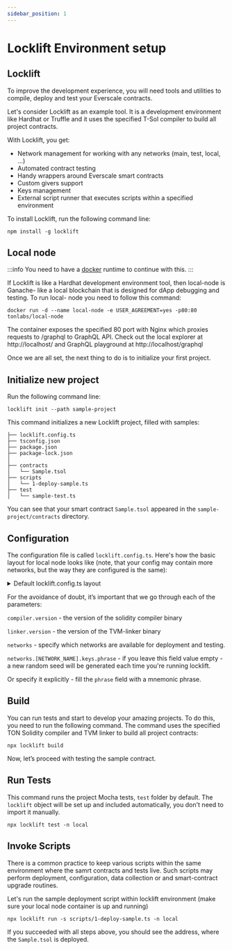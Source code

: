 ```yaml
---
sidebar_position: 1
---
```


# Locklift Environment setup


## Locklift

To improve the development experience, you will need tools and utilities to compile, deploy and test your Everscale contracts. 

Let's consider Locklift as an example tool. It is a development environment like Hardhat or Truffle and it uses the specified T-Sol compiler to build all project contracts.

With Locklift, you get:
- Network management for working with any networks (main, test, local, ...) 
- Automated contract testing
- Handy wrappers around Everscale smart contracts
- Custom givers support
- Keys management
- External script runner that executes scripts within a specified environment

To install Locklift, run the following command line:

```shell
npm install -g locklift
```

## Local node

:::info
You need to have a [docker](https://www.docker.com/) runtime to continue with this.
:::

If Locklift is like a Hardhat development environment tool, then local-node is Ganache- like a local blockchain that is designed for dApp debugging and testing. To run local- node you need to follow this command:

```shell
docker run -d --name local-node -e USER_AGREEMENT=yes -p80:80 tonlabs/local-node
```

The container exposes the specified 80 port with Nginx which proxies requests to /graphql to GraphQL API. Check out the local explorer at http://localhost/ and GraphQL playground at http://localhost/graphql


Once we are all set, the next thing to do is to initialize your first project.

## Initialize new project

Run the following command line:

```shell
locklift init --path sample-project
```

This command initializes a new Locklift project, filled with samples:

```
├── locklift.config.ts
├── tsconfig.json
├── package.json
├── package-lock.json
│
├── contracts
│   └── Sample.tsol
├── scripts
│   └── 1-deploy-sample.ts
├── test
│   └── sample-test.ts
```

You can see that your smart contract `Sample.tsol` appeared in the `sample-project/contracts` directory.

## Configuration

The configuration file is called `locklift.config.ts`. Here's how the basic layout for local node looks like (note, that your config may contain more networks, but the way they are configured is the same): 

<details>
    <summary>Default locklift.config.ts layout</summary>

```typescript
import { LockliftConfig } from "locklift";
import { FactorySource } from "./build/factorySource";
declare global {
 const locklift: import("locklift").Locklift<FactorySource>;
}

const LOCAL_NETWORK_ENDPOINT = process.env.NETWORK_ENDPOINT || "http://localhost/graphql";
const DEV_NET_NETWORK_ENDPOINT = process.env.DEV_NET_NETWORK_ENDPOINT || "https://devnet-sandbox.evercloud.dev/graphql";
const VENOM_TESTNET_ENDPOINT = process.env.VENOM_TESTNET_ENDPOINT || "https://jrpc-testnet.venom.foundation/rpc";
const VENOM_TESTNET_TRACE_ENDPOINT = process.env.VENOM_TESTNET_TRACE_ENDPOINT || "https://gql-testnet.venom.foundation/graphql";
// Create your own link on https://dashboard.evercloud.dev/
const MAIN_NET_NETWORK_ENDPOINT = process.env.MAIN_NET_NETWORK_ENDPOINT || "https://mainnet.evercloud.dev/XXX/graphql";
const config: LockliftConfig = {
 compiler: {
  // Specify path to your TON-Solidity-Compiler
  // path: "/mnt/o/projects/broxus/TON-Solidity-Compiler/build/solc/solc",
  // Or specify version of compiler
  version: "0.62.0",
  // Specify config for extarnal contracts as in exapmple
  // externalContracts: {
  //  "node_modules/broxus-ton-tokens-contracts/build": ['TokenRoot', 'TokenWallet']
  // }
 },
 linker: {
  // Specify path to your stdlib
  // lib: "/mnt/o/projects/broxus/TON-Solidity-Compiler/lib/stdlib_sol.tvm",
  // // Specify path to your Linker
  // path: "/mnt/o/projects/broxus/TVM-linker/target/release/tvm_linker",
  // Or specify version of linker
  version: "0.15.48",
 },
 networks: {
  local: {
   // Specify connection settings for https://github.com/broxus/everscale-standalone-client/
   connection: {
    id: 1,
    group: "localnet",
    type: "graphql",
    data: {
     endpoints: [LOCAL_NETWORK_ENDPOINT],
     latencyDetectionInterval: 1000,
     local: true,
    },
   },
   // This giver is default local-node giverV2
   giver: {
    // Check if you need provide custom giver
    address: "0:ece57bcc6c530283becbbd8a3b24d3c5987cdddc3c8b7b33be6e4a6312490415",
    key: "172af540e43a524763dd53b26a066d472a97c4de37d5498170564510608250c3",
   },
   tracing: {
    endpoint: LOCAL_NETWORK_ENDPOINT,
   },
   keys: {
    // Use everdev to generate your phrase
    // !!! Never commit it in your repos !!!
    // phrase: "action inject penalty envelope rabbit element slim tornado dinner pizza off blood",
    amount: 20,
   },
  },
  
  // ... (configs for other networks go here)
```

</details>

For the avoidance of doubt, it’s important that we go through each of the parameters:  

`compiler.version` - the version of the solidity compiler binary 

`linker.version` - the version of the TVM-linker binary

`networks` - specify which networks are available for deployment and testing. 

`networks.[NETWORK_NAME].keys.phrase` - if you leave this field value empty - a new random seed will be generated each time you're running locklift.

Or specify it explicitly - fill the `phrase` field with a mnemonic phrase. 

## Build 

You can run tests and start to develop your amazing projects. To do this, you need to run the following command. The command uses the specified TON Solidity compiler and TVM linker to build all project contracts:

```shell
npx locklift build
```

Now, let’s proceed with testing the sample contract.

## Run Tests

This command runs the project Mocha tests, `test` folder by default. The `locklift` object will be set up and included automatically, you don't need to import it manually.

```shell
npx locklift test -n local
```

## Invoke Scripts

There is a common practice to keep various scripts within the same environment where the samrt contracts and tests live. Such scripts may perform deployment, configuration, data collection or and smart-contract upgrade routines.

Let's run the sample deployment script within locklift environment (make sure your local node container is up and running)

```shell
npx locklift run -s scripts/1-deploy-sample.ts -n local
```

If you succeeded with all steps above, you should see the address, where the `Sample.tsol` is deployed.